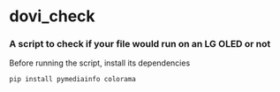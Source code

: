 # dovi_check
### A script to check if your file would run on an LG OLED or not

Before running the script, install its dependencies

```sh 
pip install pymediainfo colorama
```
